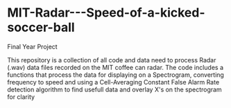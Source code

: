 # MIT-Radar---Speed-of-a-kicked-soccer-ball
Final Year Project 

This repository is a collection of all code and data need to process Radar (.wav) data files recorded on the MIT coffee can radar. The code includes a functions that process the data for displaying on a Spectrogram, converting frequency to speed and using a Cell-Averaging Constant False Alarm Rate detection algorithm to find usefull data and overlay X's on the spectrogram for clarity
